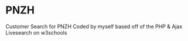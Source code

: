 # PNZH
Customer Search for PNZH Coded by myself based off of the PHP & Ajax Livesearch on w3schools


